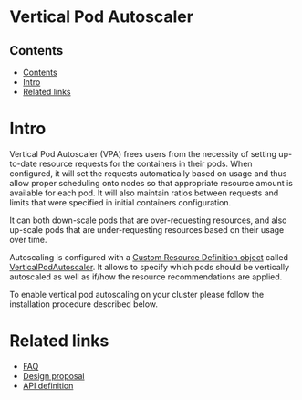 # Vertical Pod Autoscaler

## Contents

- [Contents](#contents)
- [Intro](#intro)
- [Related links](#related-links)

# Intro

Vertical Pod Autoscaler (VPA) frees users from the necessity of setting
up-to-date resource requests for the containers in their pods. When
configured, it will set the requests automatically based on usage and thus
allow proper scheduling onto nodes so that appropriate resource amount is
available for each pod. It will also maintain ratios between requests and
limits that were specified in initial containers configuration.

It can both down-scale pods that are over-requesting resources, and also
up-scale pods that are under-requesting resources based on their usage over
time.

Autoscaling is configured with a
[Custom Resource Definition object](https://kubernetes.io/docs/concepts/api-extension/custom-resources/)
called [VerticalPodAutoscaler](https://github.com/kubernetes/autoscaler/blob/master/vertical-pod-autoscaler/pkg/apis/autoscaling.k8s.io/v1/types.go).
It allows to specify which pods should be vertically autoscaled as well as if/how the
resource recommendations are applied.

To enable vertical pod autoscaling on your cluster please follow the installation
procedure described below.

# Related links

- [FAQ](FAQ.md)
- [Design
  proposal](https://github.com/kubernetes/design-proposals-archive/blob/main/autoscaling/vertical-pod-autoscaler.md)
- [API
  definition](pkg/apis/autoscaling.k8s.io/v1/types.go)
